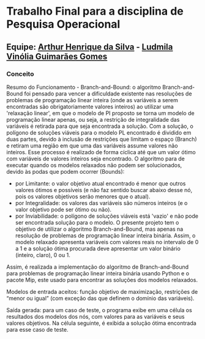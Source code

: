 # Trabalho Final para a disciplina de Pesquisa Operacional
## Equipe: [Arthur Henrique da Silva](@ArthurH35) - [Ludmila Vinólia Guimarães Gomes](@LudmilaGomes)

### Conceito
Resumo do Funcionamento - Branch-and-Bound: o algoritmo Branch-and-Bound foi pensado para vencer a dificuldade existente nas resoluções de problemas de programação linear inteira (onde as variáveis a serem encontradas são obrigatoriamente valores inteiros) ao utilizar uma 'relaxação linear', em que o modelo de PI proposto se torna um modelo de programação linear apenas, ou seja, a restrição de integralidade das variáveis é retirada para que seja encontrada a solução. Com a solução, o polígono de soluções viáveis para o modelo PL encontrado é dividido em duas partes, devido à inclusão de restrições que limitam o espaço (Branch) e retiram uma região em que uma das variáveis assume valores não inteiros. Esse processo é realizado de forma cíclica até que um valor ótimo com variáveis de valores inteiros seja encontrado. O algoritmo para de executar quando os modelos relaxados não podem ser solucionados, devido às podas que podem ocorrer (Bounds):

 - por Limitante: o valor objetivo atual encontrado é menor que outros valores ótimos e possíveis (e não faz sentido buscar abaixo desse nó, pois os valores objetivos serão menores que o atual).
 - por Integralidade: os valores das variáveis são números inteiros (e o valor objetivo pode ser ótimo ou não).
 - por Inviabilidade: o polígono de soluções viáveis está 'vazio' e não pode ser encontrada solução para o modelo.
O presente projeto tem o objetivo de utilizar o algoritmo Branch-and-Bound, mas apenas na resolução de problemas de programação linear inteira binária. Assim, o modelo relaxado apresenta variáveis com valores reais no intervalo de 0 a 1 e a solução ótima procurada deve apresentar um valor binário (inteiro, claro), 0 ou 1.

Assim, é realizada a implementação do algoritmo de Branch-and-Bound para problemas de programação linear inteira binária usando Python e o pacote Mip, este usado para encontrar as soluções dos modelos relaxados.

Modelos de entrada aceitos: função objetivo de maximização, restrições de “menor ou igual” (com exceção das que definem o domı́nio das variáveis).

Saída gerada: para um caso de teste, o programa exibe em uma célula os resultados dos modelos dos nós, com valores para as variáveis e seus valores objetivos. Na célula seguinte, é exibida a solução ótima encontrada para esse caso de teste.
